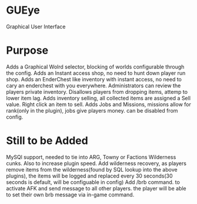 GUEye
=====

Graphical User Interface

Purpose
=====

Adds a Graphical Wolrd selector, blocking of worlds configurable through the config.
Adds an Instant access shop, no need to hunt down player run shop.
Adds an EnderChest like inventory with instant access, no need to cary an enderchest with you everywhere. Administrators can review the players private inventory.
Disallows players from dropping items, attemp to lower item lag.
Adds inventory selling, all collected items are assigned a Sell value. Right click an item to sell.
Adds Jobs and Missions, missions allow for rank(only in the plugin), jobs give players money. can be disabled from config.

Still to be Added
=====

MySQl support, needed to tie into ARG, Towny or Factions Wilderness cunks. Also to increase plugin speed.
Add wilderness recovery, as players remove items from the wilderness(found by SQL lookup into the above plugins), the items will be logged and replaced every 30 seconds(30 seconds is default, will be configuable in config)
Add /brb command. to activate AFK and send message to all other players. the player will be able to set their own brb message via in-game command.
